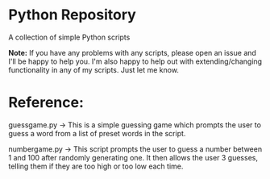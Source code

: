 # Python Repository
A collection of simple Python scripts

**Note:** If you have any problems with any scripts, please open an issue and I'll be happy to help you. I'm also happy to help out with extending/changing functionality in any of my scripts. Just let me know.

# Reference:

guessgame.py -> This is a simple guessing game which prompts the user to guess a word from a list of preset words in the script.

numbergame.py -> This script prompts the user to guess a number between 1 and 100 after randomly generating one. It then allows the user 3 guesses, telling them if they are too high or too low each time.
